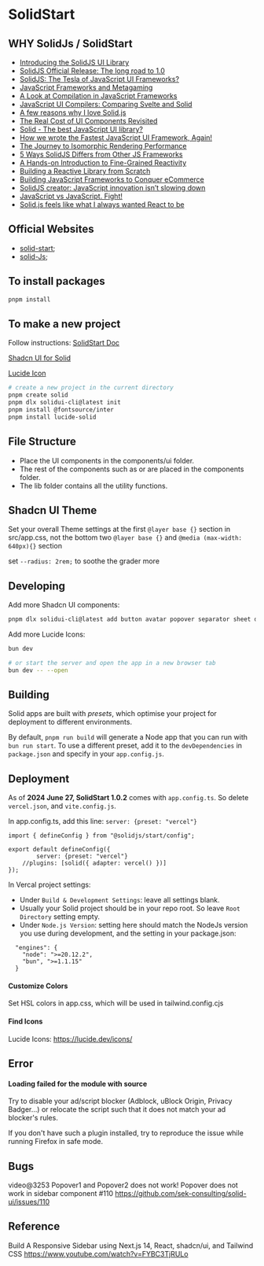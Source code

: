 # SolidStart

## WHY SolidJs / SolidStart

- [Introducing the SolidJS UI Library](https://dev.to/ryansolid/introducing-the-solidjs-ui-library-4mck)
- [SolidJS Official Release: The long road to 1.0](https://dev.to/ryansolid/solidjs-official-release-the-long-road-to-1-0-4ldd)
- [SolidJS: The Tesla of JavaScript UI Frameworks?](https://ryansolid.medium.com/solidjs-the-tesla-of-javascript-ui-frameworks-6a1d379bc05e)
- [JavaScript Frameworks and Metagaming](https://dev.to/this-is-learning/javascript-frameworks-and-metagaming-pb5)
- [A Look at Compilation in JavaScript Frameworks](https://dev.to/this-is-learning/a-look-at-compilation-in-javascript-frameworks-3caj)
- [JavaScript UI Compilers: Comparing Svelte and Solid](https://ryansolid.medium.com/javascript-ui-compilers-comparing-svelte-and-solid-cbcba2120cea)
- [A few reasons why I love Solid.js](https://dev.to/trusktr/a-few-reasons-why-i-love-solid-js-4036)
- [The Real Cost of UI Components Revisited](https://dev.to/this-is-learning/the-real-cost-of-ui-components-revisited-4d23)
- [Solid - The best JavaScript UI library?](https://areknawo.com/solid-the-best-javascript-ui-library/)
- [How we wrote the Fastest JavaScript UI Framework, Again!](https://levelup.gitconnected.com/how-we-wrote-the-fastest-javascript-ui-framework-again-db097ddd99b6)
- [The Journey to Isomorphic Rendering Performance](https://indepth.dev/posts/1324/the-journey-to-isomorphic-rendering-performance)
- [5 Ways SolidJS Differs from Other JS Frameworks](https://dev.to/ryansolid/5-ways-solidjs-differs-from-other-js-frameworks-1g63)
- [A Hands-on Introduction to Fine-Grained Reactivity](https://dev.to/ryansolid/a-hands-on-introduction-to-fine-grained-reactivity-3ndf)
- [Building a Reactive Library from Scratch](https://dev.to/ryansolid/building-a-reactive-library-from-scratch-1i0p)
- [Building JavaScript Frameworks to Conquer eCommerce](https://dev.to/this-is-learning/building-javascript-frameworks-to-conquer-ecommerce-3glc)
- [SolidJS creator: JavaScript innovation isn’t slowing down](https://www.infoworld.com/article/3626348/solidjs-creator-javascript-innovation-isnt-slowing-down.html)
- [JavaScript vs JavaScript. Fight!](https://dev.to/this-is-learning/javascript-vs-javascript-fight-53fa)
- [Solid.js feels like what I always wanted React to be](https://typeofnan.dev/solid-js-feels-like-what-i-always-wanted-react-to-be/)

## Official Websites

- [solid-start](https://www.solidjs.com/);
- [solid-Js](https://start.solidjs.com);

## To install packages

```bash
pnpm install
```

## To make a new project

Follow instructions:
[SolidStart Doc](https://docs.solidjs.com/solid-start/getting-started)

[Shadcn UI for Solid](https://www.solid-ui.com/docs/installation/solid-start)

[Lucide Icon](https://lucide.dev/guide/packages/lucide-solid)

```bash
# create a new project in the current directory
pnpm create solid
pnpm dlx solidui-cli@latest init
pnpm install @fontsource/inter
pnpm install lucide-solid
```

## File Structure

- Place the UI components in the components/ui folder.
- The rest of the components such as <PageHeader /> or <MainNav /> are placed in the components folder.
- The lib folder contains all the utility functions.

## Shadcn UI Theme

Set your overall Theme settings at the first `@layer base {}` section in src/app.css, not the bottom two `@layer base {}` and `@media (max-width: 640px){}` section

set `--radius: 2rem;` to soothe the grader more

## Developing

Add more Shadcn UI components:

```bash
pnpm dlx solidui-cli@latest add button avatar popover separator sheet drawer dialog number-field select text-field toast toggle flex card checkbox label
```

Add more Lucide Icons:

```bash
bun dev

# or start the server and open the app in a new browser tab
bun dev -- --open
```

## Building

Solid apps are built with _presets_, which optimise your project for deployment to different environments.

By default, `pnpm run build` will generate a Node app that you can run with `bun run start`. To use a different preset, add it to the `devDependencies` in `package.json` and specify in your `app.config.js`.

## Deployment

As of **2024 June 27, SolidStart 1.0.2** comes with `app.config.ts`. So delete `vercel.json`, and `vite.config.js`.

In app.config.ts, add this line: `server: {preset: "vercel"}`

```
import { defineConfig } from "@solidjs/start/config";

export default defineConfig({
		server: {preset: "vercel"}
	//plugins: [solid({ adapter: vercel() })]
});
```

In Vercal project settings:

- Under `Build & Development Settings`: leave all settings blank.
- Usually your Solid project should be in your repo root. So leave `Root Directory` setting empty.
- Under `Node.js Version`: setting here should match the NodeJs version you use during development, and the setting in your package.json:

```
  "engines": {
    "node": ">=20.12.2",
    "bun", ">=1.1.15"
  }
```

#### Customize Colors

Set HSL colors in app.css, which will be used in tailwind.config.cjs

#### Find Icons

Lucide Icons: https://lucide.dev/icons/

## Error

#### Loading failed for the module with source

Try to disable your ad/script blocker (Adblock, uBlock Origin, Privacy Badger…) or relocate the script such that it does not match your ad blocker's rules.

If you don't have such a plugin installed, try to reproduce the issue while running Firefox in safe mode.

## Bugs

video@3253 Popover1 and Popover2 does not work!
Popover does not work in sidebar component #110
https://github.com/sek-consulting/solid-ui/issues/110

## Reference

Build A Responsive Sidebar using Next.js 14, React, shadcn/ui, and Tailwind CSS
https://www.youtube.com/watch?v=FYBC3TjRULo
